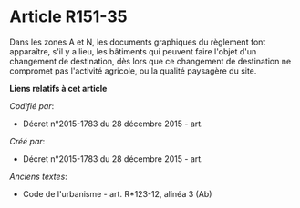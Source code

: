 # Article R151-35

Dans les zones A et N, les documents graphiques du règlement font apparaître, s'il y a lieu, les bâtiments qui peuvent faire
l'objet d'un changement de destination, dès lors que ce changement de destination ne compromet pas l'activité agricole, ou la
qualité paysagère du site.

**Liens relatifs à cet article**

_Codifié par_:

  - Décret n°2015-1783 du 28 décembre 2015 - art.

_Créé par_:

  - Décret n°2015-1783 du 28 décembre 2015 - art.

_Anciens textes_:

  - Code de l'urbanisme - art. R*123-12, alinéa 3 (Ab)
